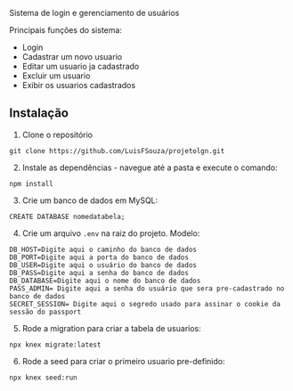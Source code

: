 Sistema de login e gerenciamento de usuários

Principais funções do sistema:
 - Login
 - Cadastrar um novo usuario
 - Editar um usuario ja cadastrado
 - Excluir um usuario
 - Exibir os usuarios cadastrados

 ## Instalação

1. Clone o repositório
```
git clone https://github.com/LuisFSouza/projetolgn.git
```

2. Instale as dependências - navegue até a pasta e execute o comando:
```
npm install
```

3. Crie um banco de dados em MySQL:
```
CREATE DATABASE nomedatabela;
```

4. Crie um arquivo `.env` na raiz do projeto. Modelo:
```
DB_HOST=Digite aqui o caminho do banco de dados
DB_PORT=Digite aqui a porta do banco de dados
DB_USER=Digite aqui o usuário do banco de dados
DB_PASS=Digite aqui a senha do banco de dados
DB_DATABASE=Digite aqui o nome do banco de dados
PASS_ADMIN= Digite aqui a senha do usuário que sera pre-cadastrado no banco de dados
SECRET_SESSION= Digite aqui o segredo usado para assinar o cookie da sessão do passport
```

5. Rode a migration para criar a tabela de usuarios:
```
npx knex migrate:latest
```

6. Rode a seed para criar o primeiro usuario pre-definido:
```
npx knex seed:run
```





